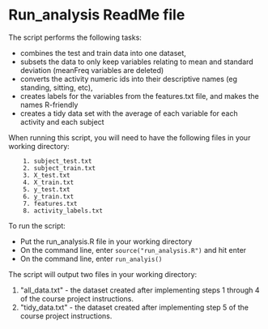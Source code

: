 Run_analysis ReadMe file
========================================================

The script performs the following tasks:

- combines the test and train data into one dataset, 
- subsets the data to only keep variables relating to mean and standard deviation (meanFreq variables are deleted)
- converts the activity numeric ids into their descriptive names (eg standing, sitting, etc),
- creates labels for the variables from the features.txt file, and makes the names R-friendly
- creates a tidy data set with the average of each variable for each activity and each subject

When running this script, you will need to have the following files in your working directory:

        1. subject_test.txt
        2. subject_train.txt
        3. X_test.txt
        4. X_train.txt
        5. y_test.txt
        6. y_train.txt
        7. features.txt
        8. activity_labels.txt
        
To run the script:
- Put the run_analysis.R file in your working directory
- On the command line, enter ```source("run_analysis.R")``` and hit enter
- On the command line, enter ```run_analyis()```

The script will output two files in your working directory:

1. "all_data.txt" - the dataset created after implementing steps 1 through 4 of the course project instructions.
2. "tidy_data.txt" - the dataset created after implementing step 5 of the course project instructions.


